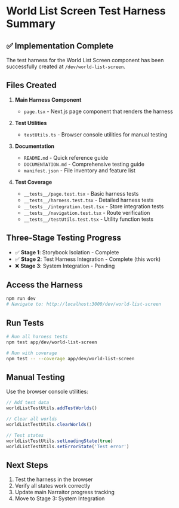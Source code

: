 # World List Screen Test Harness Summary

## ✅ Implementation Complete

The test harness for the World List Screen component has been successfully created at `/dev/world-list-screen`.

## Files Created

1. **Main Harness Component**
   - `page.tsx` - Next.js page component that renders the harness

2. **Test Utilities**  
   - `testUtils.ts` - Browser console utilities for manual testing

3. **Documentation**
   - `README.md` - Quick reference guide
   - `DOCUMENTATION.md` - Comprehensive testing guide
   - `manifest.json` - File inventory and feature list

4. **Test Coverage**
   - `__tests__/page.test.tsx` - Basic harness tests
   - `__tests__/harness.test.tsx` - Detailed harness tests
   - `__tests__/integration.test.tsx` - Store integration tests
   - `__tests__/navigation.test.tsx` - Route verification
   - `__tests__/testUtils.test.tsx` - Utility function tests

## Three-Stage Testing Progress

- ✅ **Stage 1**: Storybook Isolation - Complete
- ✅ **Stage 2**: Test Harness Integration - Complete (this work)
- ❌ **Stage 3**: System Integration - Pending

## Access the Harness

```bash
npm run dev
# Navigate to: http://localhost:3000/dev/world-list-screen
```

## Run Tests

```bash
# Run all harness tests
npm test app/dev/world-list-screen

# Run with coverage
npm test -- --coverage app/dev/world-list-screen
```

## Manual Testing

Use the browser console utilities:

```javascript
// Add test data
worldListTestUtils.addTestWorlds()

// Clear all worlds
worldListTestUtils.clearWorlds()

// Test states
worldListTestUtils.setLoadingState(true)
worldListTestUtils.setErrorState('Test error')
```

## Next Steps

1. Test the harness in the browser
2. Verify all states work correctly
3. Update main Narraitor progress tracking
4. Move to Stage 3: System Integration
